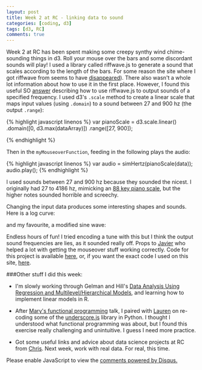 ```yaml
---
layout: post
title: Week 2 at RC - linking data to sound
categories: [coding, d3]
tags: [d3, RC]
comments: true
---
```


<style>

.axis path,
.axis line {
    fill: none;
    stroke: black;
    shape-rendering: crispEdges;
}

.axis text {
    font-family: sans-serif;
    font-size: 11px;
    fill: black;
}

.ylabel text {

	font-family: sans-serif;
    font-size: 8px;
    fill: black;
}

</style>


<div id="example3"></div>

Week 2 at RC has been spent making some creepy synthy wind chime-sounding things in d3. Roll your mouse over the bars and some discordant sounds will play! I used a library called riffwave.js to generate a sound that scales according to the length of the bars. For some reason the site where I got riffwave from seems to have [disappeared]( http://codebase.es/riffwave/)). There also wasn't a whole lot information about how to use it in the first place. However, I found this useful SO [answer](http://stackoverflow.com/questions/15326396/get-precise-notes-with-riffwave-js) describing how to use riffwave.js to output sounds of a specified frequency. I used d3's `.scale` method to create a linear scale that maps input values (using `.domain`) to a sound between 27 and 900 hz (the output `.range`):

{% highlight javascript linenos %}
var pianoScale = d3.scale.linear()
		.domain([0, d3.max(dataArray)])
		.range([27, 900]);

{% endhighlight %}

Then in the `myMouseoverFunction`, feeding in the following plays the audio:

{% highlight javascript linenos %}
var audio = simHertz(pianoScale(data));
audio.play();
{% endhighlight %}

I used sounds between 27 and 900 hz because they sounded the nicest. I originally had 27 to 4186 hz, mimicking an [88 key piano scale](https://en.wikipedia.org/wiki/Piano_key_frequencies), but the higher notes sounded horrible and screechy.

Changing the input data produces some interesting shapes and sounds. Here is a log curve:

<div id="example4"></div>

and my favourite, a modified sine wave:

<div id="example2"></div>

Endless hours of fun! I tried encoding a tune with this but I think the output sound frequencies are lies, as it sounded really off. Props to [Javier](https://github.com/jvalen) who helped a lot with getting the mouseover stuff working correctly. Code for this project is available [here](https://github.com/linbug/d3/blob/master/pianoviz.html), or, if you want the exact code I used on this site, [here]().

###Other stuff I did this week:

- I'm slowly working through Gelman and Hill's [Data Analysis Using Regression and Multilevel/Hierarchical Models](http://www.amazon.co.uk/Analysis-Regression-Multilevel-Hierarchical-Analytical/dp/052168689X/ref=sr_1_1?ie=UTF8&qid=1448212470&sr=8-1&keywords=gelman+hill), and learning how to implement linear models in R. 

- After [Mary's functional programming](http://maryrosecook.com/blog/post/a-practical-introduction-to-functional-programming) talk, I paired with [Lauren](https://github.com/laurenzlong) on re-coding some of the [underscore.js](http://underscorejs.org/) library in Python. I thought I understood what functional programming was about, but I found this exercise really challenging and unintuitive. I guess I need more practice.

- Got some useful links and advice about data science projects at RC from [Chris](https://github.com/chrisjryan). Next week, work with real data. For real, this time.


<script src = "http://d3js.org/d3.v3.min.js"></script>
<script src = "http://linbug.github.io/riffwave.js"></script>
<script src = "http://linbug.github.io/pianoviz.js"></script>

<div id="disqus_thread"></div>
<script type="text/javascript">
    /* * * CONFIGURATION VARIABLES * * */
    var disqus_shortname = 'linbug';
    
    /* * * DON'T EDIT BELOW THIS LINE * * */
    (function() {
        var dsq = document.createElement('script'); dsq.type = 'text/javascript'; dsq.async = true;
        dsq.src = '//' + disqus_shortname + '.disqus.com/embed.js';
        (document.getElementsByTagName('head')[0] || document.getElementsByTagName('body')[0]).appendChild(dsq);
    })();
</script>
<noscript>Please enable JavaScript to view the <a href="https://disqus.com/?ref_noscript" rel="nofollow">comments powered by Disqus.</a></noscript>